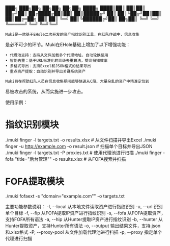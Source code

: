   ███╗   ███╗██╗   ██╗██╗  ██╗██╗
    ████╗ ████║██║   ██║██║ ██╔╝██║
    ██╔████╔██║██║   ██║█████╔╝ ██║
    ██║╚██╔╝██║██║   ██║██╔═██╗ ██║
    ██║ ╚═╝ ██║╚██████╔╝██║  ██╗██║
    ╚═╝     ╚═╝ ╚═════╝ ╚═╝  ╚═╝╚═╝

    Muki是一款基于EHole二次开发的资产指纹识别工具，在红队作战中，信息收集
是必不可少的环节。Muki在EHole基础上增加了以下增强功能：

    • 代理池支持：支持从文件加载多个代理地址，自动轮换使用
    • 智能去重：基于URL标准化的高级去重算法，提高扫描效率
    • 多格式导出：支持Excel和JSON格式的结果导出
    • 重点资产提取：自动识别并导出关键系统资产

    Muki旨在帮助红队人员在信息收集期间能够快速从C段、大量杂乱的资产中精准定位到
易被攻击的系统，从而实施进一步攻击。

使用示例：
  # 指纹识别模块
  ./muki finger -l targets.txt -o results.xlsx          # 从文件扫描并导出Excel
  ./muki finger -u http://example.com -o result.json    # 扫描单个目标并导出JSON
  ./muki finger -l targets.txt -P proxies.txt          # 使用代理池进行扫描
  ./muki finger -fofa "title=\"后台管理\"" -o results.xlsx  # 从FOFA搜索并扫描

  # FOFA提取模块
  ./muki fofaext -s "domain=\"example.com\"" -o targets.txt

主要功能参数说明：
  -l, --local     从本地文件读取资产进行指纹识别
  -u, --url       识别单个目标
  -f, --fip       从FOFA提取IP资产进行指纹识别
  -s, --fofa      从FOFA提取资产，支持FOFA所有语法
  -a, --hip       从Hunter提取IP资产进行指纹识别
  -b, --hunter    从Hunter提取资产，支持Hunter所有语法
  -o, --output    输出结果文件，支持.json和.xlsx格式
  -P, --proxy-pool 从文件加载代理池进行扫描
  -p, --proxy     指定单个代理进行扫描
